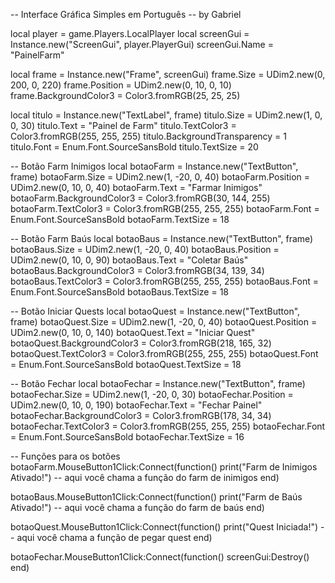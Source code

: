 -- Interface Gráfica Simples em Português
-- by Gabriel

local player = game.Players.LocalPlayer
local screenGui = Instance.new("ScreenGui", player.PlayerGui)
screenGui.Name = "PainelFarm"

local frame = Instance.new("Frame", screenGui)
frame.Size = UDim2.new(0, 200, 0, 220)
frame.Position = UDim2.new(0, 10, 0, 10)
frame.BackgroundColor3 = Color3.fromRGB(25, 25, 25)

local titulo = Instance.new("TextLabel", frame)
titulo.Size = UDim2.new(1, 0, 0, 30)
titulo.Text = "Painel de Farm"
titulo.TextColor3 = Color3.fromRGB(255, 255, 255)
titulo.BackgroundTransparency = 1
titulo.Font = Enum.Font.SourceSansBold
titulo.TextSize = 20

-- Botão Farm Inimigos
local botaoFarm = Instance.new("TextButton", frame)
botaoFarm.Size = UDim2.new(1, -20, 0, 40)
botaoFarm.Position = UDim2.new(0, 10, 0, 40)
botaoFarm.Text = "Farmar Inimigos"
botaoFarm.BackgroundColor3 = Color3.fromRGB(30, 144, 255)
botaoFarm.TextColor3 = Color3.fromRGB(255, 255, 255)
botaoFarm.Font = Enum.Font.SourceSansBold
botaoFarm.TextSize = 18

-- Botão Farm Baús
local botaoBaus = Instance.new("TextButton", frame)
botaoBaus.Size = UDim2.new(1, -20, 0, 40)
botaoBaus.Position = UDim2.new(0, 10, 0, 90)
botaoBaus.Text = "Coletar Baús"
botaoBaus.BackgroundColor3 = Color3.fromRGB(34, 139, 34)
botaoBaus.TextColor3 = Color3.fromRGB(255, 255, 255)
botaoBaus.Font = Enum.Font.SourceSansBold
botaoBaus.TextSize = 18

-- Botão Iniciar Quests
local botaoQuest = Instance.new("TextButton", frame)
botaoQuest.Size = UDim2.new(1, -20, 0, 40)
botaoQuest.Position = UDim2.new(0, 10, 0, 140)
botaoQuest.Text = "Iniciar Quest"
botaoQuest.BackgroundColor3 = Color3.fromRGB(218, 165, 32)
botaoQuest.TextColor3 = Color3.fromRGB(255, 255, 255)
botaoQuest.Font = Enum.Font.SourceSansBold
botaoQuest.TextSize = 18

-- Botão Fechar
local botaoFechar = Instance.new("TextButton", frame)
botaoFechar.Size = UDim2.new(1, -20, 0, 30)
botaoFechar.Position = UDim2.new(0, 10, 0, 190)
botaoFechar.Text = "Fechar Painel"
botaoFechar.BackgroundColor3 = Color3.fromRGB(178, 34, 34)
botaoFechar.TextColor3 = Color3.fromRGB(255, 255, 255)
botaoFechar.Font = Enum.Font.SourceSansBold
botaoFechar.TextSize = 16

-- Funções para os botões
botaoFarm.MouseButton1Click:Connect(function()
    print("Farm de Inimigos Ativado!")
    -- aqui você chama a função do farm de inimigos
end)

botaoBaus.MouseButton1Click:Connect(function()
    print("Farm de Baús Ativado!")
    -- aqui você chama a função do farm de baús
end)

botaoQuest.MouseButton1Click:Connect(function()
    print("Quest Iniciada!")
    -- aqui você chama a função de pegar quest
end)

botaoFechar.MouseButton1Click:Connect(function()
    screenGui:Destroy()
end)
